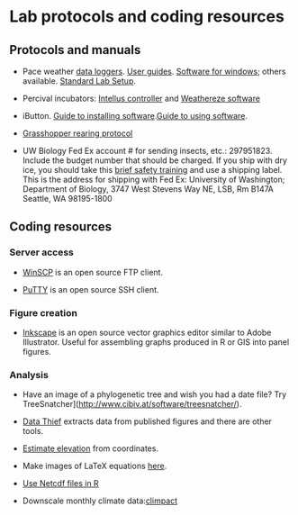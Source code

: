 # Lab protocols and coding resources

## Protocols and manuals
* Pace weather [data loggers](https://www.pace-sci.com/data-loggers-xr5.htm). [User guides](https://www.pace-sci.com/XR5-SE.pdf).  [Software for windows](https://www.pace-sci.com/LogXR.htm); others available. [Standard Lab Setup](http://faculty.washington.edu/lbuckley/wordpress/wp-content/uploads/2013/06/PaceDataloggers.pdf).

* Percival incubators: [Intellus controller](https://www.percival-scientific.com/control-systems/intellusultra-c8/) and [Weathereze software](https://www.percival-scientific.com/control-systems/)

* iButton. [Guide to installing software](https://www.maximintegrated.com/en/design/technical-documents/tutorials/4/4373.html).[Guide to using software](https://www.maximintegrated.com/en/design/technical-documents/userguides-and-manuals/3/3358.html).

* [Grasshopper rearing protocol](https://docs.google.com/document/d/1HK-DH1V05pp8BNFbDZXMHibWeuy9Cll6yMpndQdOzH4/)

* UW Biology Fed Ex account # for sending insects, etc.: 297951823. Include the budget number that should be charged.  If you ship with dry ice, you should take this [brief safety training](https://www.washington.edu/research/required-training/shipping-dry-ice-with-non-dangerous-goods-or-exempt-patient-specimens/) and use a shipping label. This is the address for shipping with Fed Ex: University of Washington; Department of Biology, 3747 West Stevens Way NE, LSB, Rm B147A Seattle, WA 98195-1800

## Coding resources
### Server access
* [WinSCP](https://winscp.net/) is an open source FTP client.

* [PuTTY](https://www.chiark.greenend.org.uk/~sgtatham/putty/) is an open source SSH client.

### Figure creation
* [Inkscape](https://inkscape.org/) is an open source vector graphics editor similar to Adobe Illustrator. Useful for assembling graphs produced in R or GIS into panel figures.

### Analysis
* Have an image of a phylogenetic tree and wish you had a date file? Try TreeSnatcher](http://www.cibiv.at/software/treesnatcher/).

* [Data Thief](https://www.datathief.org/) extracts data from published figures and there are other tools.

* [Estimate elevation](https://www.gpsvisualizer.com/elevation) from coordinates.

* Make images of LaTeX equations [here](https://www.codecogs.com/latex/eqneditor.php).

* [Use Netcdf files in R](http://www.image.ucar.edu/GSP/Software/Netcdf/)

* Downscale monthly climate data:[climpact](https://github.com/ARCCSS-extremes/climpact2)




